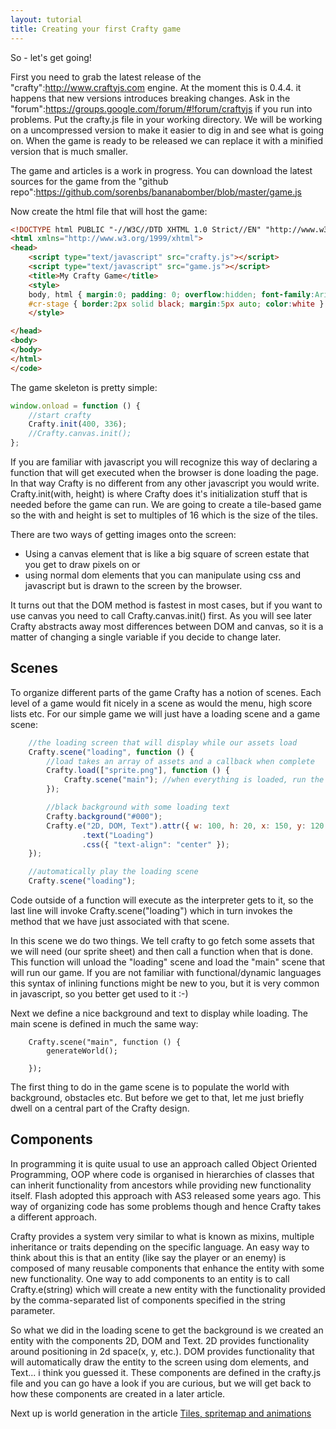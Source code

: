 ```yaml
---
layout: tutorial
title: Creating your first Crafty game
---
```


So - let's get going!

First you need to grab the latest release of the "crafty":http://www.craftyjs.com engine. At the moment this is 0.4.4. it happens that new versions introduces breaking changes. Ask in the "forum":https://groups.google.com/forum/#!forum/craftyjs if you run into problems. 
Put the crafty.js file in your working directory.
We will be working on a uncompressed version to make it easier to dig in and see what is going on. When the game is ready to be released we can replace it with a minified version that is much smaller.

The game and articles is a work in progress. You can download the latest sources for the game from the "github repo":https://github.com/sorenbs/bananabomber/blob/master/game.js

Now create the html file that will host the game:

```html
<!DOCTYPE html PUBLIC "-//W3C//DTD XHTML 1.0 Strict//EN" "http://www.w3.org/TR/xhtml1/DTD/xhtml1-strict.dtd">
<html xmlns="http://www.w3.org/1999/xhtml">
<head>
    <script type="text/javascript" src="crafty.js"></script>
    <script type="text/javascript" src="game.js"></script>
    <title>My Crafty Game</title>
    <style>
    body, html { margin:0; padding: 0; overflow:hidden; font-family:Arial; font-size:20px }
    #cr-stage { border:2px solid black; margin:5px auto; color:white }
    </style>

</head>
<body>
</body>
</html>
</code>
```

The game skeleton is pretty simple:

    
```javascript
window.onload = function () {
    //start crafty
    Crafty.init(400, 336);
    //Crafty.canvas.init();
};
```

If you are familiar with javascript you will recognize this way of declaring a function that will get executed when the browser is done loading the page. In that way Crafty is no different from any other javascript you would write.
Crafty.init(with, height) is where Crafty does it's initialization stuff that is needed before the game can run.
We are going to create a tile-based game so the with and height is set to multiples of 16 which is the size of the tiles.

There are two ways of getting images onto the screen: 

* Using a canvas element that is like a big square of screen estate that you get to draw pixels on or 
* using normal dom elements that you can manipulate using css and javascript but is drawn to the screen by the browser. 

It turns out that the DOM method is fastest in most cases, but if you want to use canvas you need to call Crafty.canvas.init() first. As you will see later Crafty abstracts away most differences between DOM and canvas, so it is a matter of changing a single variable if you decide to change later.

## Scenes

To organize different parts of the game Crafty has a notion of scenes. Each level of a game would fit nicely in a scene as would the menu, high score lists etc. 
For our simple game we will just have a loading scene and a game scene:

```javascript
    //the loading screen that will display while our assets load
    Crafty.scene("loading", function () {
        //load takes an array of assets and a callback when complete
        Crafty.load(["sprite.png"], function () {
            Crafty.scene("main"); //when everything is loaded, run the main scene
        });

        //black background with some loading text
        Crafty.background("#000");
        Crafty.e("2D, DOM, Text").attr({ w: 100, h: 20, x: 150, y: 120 })
                .text("Loading")
                .css({ "text-align": "center" });
    });

    //automatically play the loading scene
    Crafty.scene("loading");
```

Code outside of a function will execute as the interpreter gets to it, so the last line will invoke Crafty.scene("loading") which in turn invokes the method that we have just associated with that scene.

In this scene we do two things. We tell crafty to go fetch some assets that we will need (our sprite sheet) and then call a function when that is done. This function will unload the "loading" scene and load the "main" scene that will run our game. If you are not familiar with functional/dynamic languages this syntax of inlining functions might be new to you, but it is very common in javascript, so you better get used to it :-)

Next we define a nice background and text to display while loading. The main scene is defined in much the same way:

```
    Crafty.scene("main", function () {
        generateWorld();

    });
```

The first thing to do in the game scene is to populate the world with background, obstacles etc. But before we get to that, let me just briefly dwell on a central part of the Crafty design.

## Components

In programming it is quite usual to use an approach called Object Oriented Programming, OOP where code is organised in hierarchies of classes that can inherit functionality from ancestors while providing new functionality itself. Flash adopted this approach with AS3 released some years ago. This way of organizing code has some problems though and hence Crafty takes a different approach.

Crafty provides a system very similar to what is known as mixins, multiple inheritance or traits depending on the specific language. An easy way to think about this is that an entity (like say the player or an enemy) is composed of many reusable components that enhance the entity with some new functionality. One way to add components to an entity is to call Crafty.e(string) which will create a new entity with the functionality provided by the comma-separated list of components specified in the string parameter. 

So what we did in the loading scene to get the background is we created an entity with the components 2D, DOM and Text. 2D provides functionality around positioning in 2d space(x, y, etc.). DOM provides functionality that will automatically draw the entity to the screen using dom elements, and Text... i think you guessed it. These components are defined in the crafty.js file and you can go have a look if you are curious, but we will get back to how these components are created in a later article.



Next up is world generation in the article [Tiles, spritemap and animations](spritemap-tiles-and-animations)